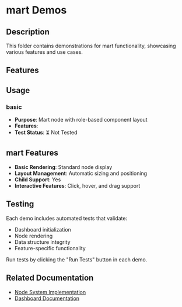 # mart Demos

## Description

This folder contains demonstrations for mart functionality, showcasing various features and use cases.

## Features



## Usage

### basic
- **Purpose**: Mart node with role-based component layout
- **Features**: 
- **Test Status**: ⏳ Not Tested

## mart Features

- **Basic Rendering**: Standard node display
- **Layout Management**: Automatic sizing and positioning
- **Child Support**: Yes
- **Interactive Features**: Click, hover, and drag support

## Testing

Each demo includes automated tests that validate:
- Dashboard initialization
- Node rendering
- Data structure integrity
- Feature-specific functionality

Run tests by clicking the "Run Tests" button in each demo.

## Related Documentation

- [Node System Implementation](../7_dashboard/implementation-nodes.md)
- [Dashboard Documentation](../7_dashboard/readme.md)